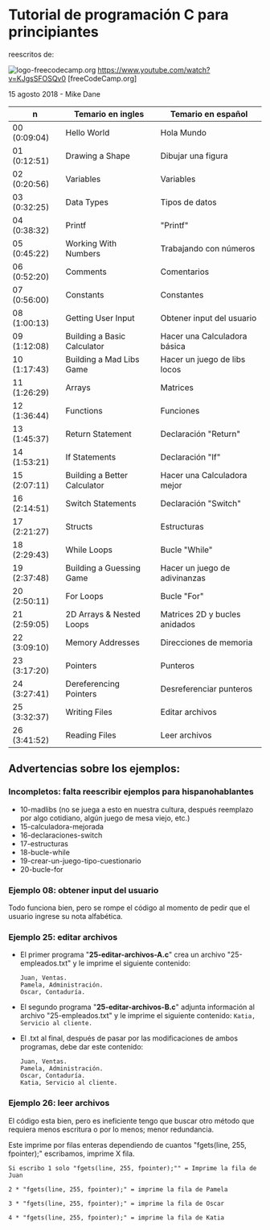 # Tutorial de programación C para principiantes

reescritos de:

![logo-freecodecamp.org](https://yt3.ggpht.com/ytc/AAUvwnifaQZvAunS0OFb2y_cieoVjLCVjqQW8Exf3BC1gg=s88-c-k-c0x00ffffff-no-rj) https://www.youtube.com/watch?v=KJgsSFOSQv0 [freeCodeCamp.org]

15 agosto 2018 - Mike Dane



| n    | Temario en ingles | Temario en español |
| ---- | -------------- | --------------- |
|00 (0:09:04) | Hello World|Hola Mundo|
|01 (0:12:51) |Drawing a Shape|Dibujar una figura|
|02 (0:20:56) | Variables|Variables|
|03 (0:32:25) | Data Types|Tipos de datos|
|04 (0:38:32) | Printf|"Printf"|
|05 (0:45:22) | Working With Numbers|Trabajando con números|
|06 (0:52:20) | Comments|Comentarios|
|07 (0:56:00) | Constants|Constantes|
|08 (1:00:13) | Getting User Input|Obtener input del usuario|
|09 (1:12:08) | Building a Basic Calculator|Hacer una Calculadora básica|
|10 (1:17:43) | Building a Mad Libs Game|Hacer un juego de libs locos|
|11 (1:26:29) | Arrays|Matrices|
|12 (1:36:44) | Functions|Funciones|
|13 (1:45:37) | Return Statement|Declaración "Return"|
|14 (1:53:21) | If Statements|Declaración "If"|
|15 (2:07:11) | Building a Better Calculator|Hacer una Calculadora mejor|
|16 (2:14:51) | Switch Statements|Declaración "Switch"|
|17 (2:21:27) | Structs|Estructuras|
|18 (2:29:43) | While Loops|Bucle "While"|
|19 (2:37:48) | Building a Guessing Game|Hacer un juego de adivinanzas|
|20 (2:50:11) | For Loops|Bucle "For"|
|21 (2:59:05) | 2D Arrays & Nested Loops|Matrices 2D y bucles anidados|
|22 (3:09:10) | Memory Addresses|Direcciones de memoria|
|23 (3:17:20) | Pointers|Punteros|
|24 (3:27:41) | Dereferencing Pointers|Desreferenciar punteros|
|25 (3:32:37) | Writing Files|Editar archivos|
|26 (3:41:52) | Reading Files|Leer archivos|





## Advertencias sobre los ejemplos:



### Incompletos: falta reescribir ejemplos para hispanohablantes

* 10-madlibs (no se juega a esto en nuestra cultura, después reemplazo por algo cotidiano, algún juego de mesa viejo, etc.)
* 15-calculadora-mejorada
* 16-declaraciones-switch
* 17-estructuras
* 18-bucle-while
* 19-crear-un-juego-tipo-cuestionario
* 20-bucle-for



### Ejemplo 08: obtener input del usuario

Todo funciona bien, pero se rompe el código al momento de pedir que el usuario ingrese su nota alfabética.



### Ejemplo 25: editar archivos

* El primer programa "**25-editar-archivos-A.c**" crea un archivo "25-empleados.txt" y le imprime el siguiente contenido:
  ```
  Juan, Ventas.
  Pamela, Administración.
  Oscar, Contaduría.
  ```



* El segundo programa "**25-editar-archivos-B.c**" adjunta información al archivo "25-empleados.txt" y le imprime el siguiente contenido:
  ```Katia, Servicio al cliente.```



* El .txt al final, después de pasar por las modificaciones de ambos programas, debe dar este contenido:
  ```
  Juan, Ventas.
  Pamela, Administración.
  Oscar, Contaduría.
  Katia, Servicio al cliente.
  ````

### Ejemplo 26: leer archivos

El código esta bien, pero es ineficiente tengo que buscar otro método que requiera menos escritura o por lo menos; menor redundancia.

Este imprime por filas enteras dependiendo de cuantos "fgets(line, 255, fpointer);" escribamos, imprime X fila.

```
Si escribo 1 solo "fgets(line, 255, fpointer);"" = Imprime la fila de Juan

2 * "fgets(line, 255, fpointer);" = imprime la fila de Pamela

3 * "fgets(line, 255, fpointer);" = imprime la fila de Oscar

4 * "fgets(line, 255, fpointer);" = imprime la fila de Katia
```

